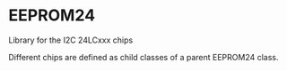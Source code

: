 # EEPROM24
Library for the I2C 24LCxxx chips

Different chips are defined as child classes of a parent EEPROM24 class.

